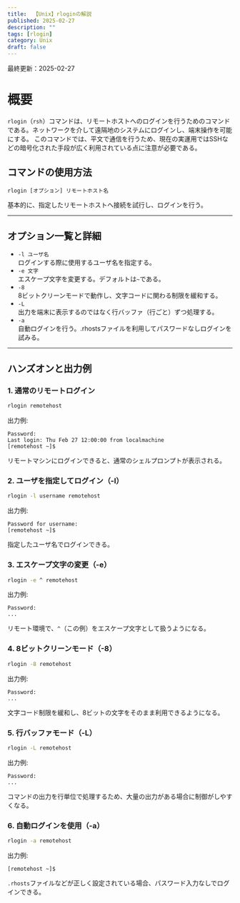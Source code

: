```yaml
---
title:  【Unix】rloginの解説
published: 2025-02-27
description: ""
tags: [rlogin]
category: Unix
draft: false
---
```

最終更新：2025-02-27

# 概要

`rlogin`（`rsh`）コマンドは、リモートホストへのログインを行うためのコマンドである。ネットワークを介して遠隔地のシステムにログインし、端末操作を可能にする。
このコマンドでは、平文で通信を行うため、現在の実運用ではSSHなどの暗号化された手段が広く利用されている点に注意が必要である。

## コマンドの使用方法

```
rlogin [オプション] リモートホスト名
```

基本的に、指定したリモートホストへ接続を試行し、ログインを行う。

---

## オプション一覧と詳細

- `-l ユーザ名`  
  ログインする際に使用するユーザ名を指定する。  
- `-e 文字`  
  エスケープ文字を変更する。デフォルトは`~`である。  
- `-8`  
  8ビットクリーンモードで動作し、文字コードに関わる制限を緩和する。  
- `-L`  
  出力を端末に表示するのではなく行バッファ（行ごと）ずつ処理する。  
- `-a`  
  自動ログインを行う。.rhostsファイルを利用してパスワードなしログインを試みる。  

---

## ハンズオンと出力例

### 1. 通常のリモートログイン
```bash
rlogin remotehost
```
出力例:
```
Password:
Last login: Thu Feb 27 12:00:00 from localmachine
[remotehost ~]$
```
リモートマシンにログインできると、通常のシェルプロンプトが表示される。

### 2. ユーザを指定してログイン（-l）
```bash
rlogin -l username remotehost
```
出力例:
```
Password for username:
[remotehost ~]$
```
指定したユーザ名でログインできる。

### 3. エスケープ文字の変更（-e）
```bash
rlogin -e ^ remotehost
```
出力例:
```
Password:
...
```
リモート環境で、`^`（この例）をエスケープ文字として扱うようになる。

### 4. 8ビットクリーンモード（-8）
```bash
rlogin -8 remotehost
```
出力例:
```
Password:
...
```
文字コード制限を緩和し、8ビットの文字をそのまま利用できるようになる。

### 5. 行バッファモード（-L）
```bash
rlogin -L remotehost
```
出力例:
```
Password:
...
```
コマンドの出力を行単位で処理するため、大量の出力がある場合に制御がしやすくなる。

### 6. 自動ログインを使用（-a）
```bash
rlogin -a remotehost
```
出力例:
```
[remotehost ~]$
```
`.rhosts`ファイルなどが正しく設定されている場合、パスワード入力なしでログインできる。

